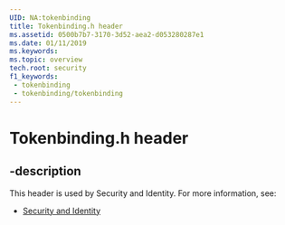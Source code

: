```yaml
---
UID: NA:tokenbinding
title: Tokenbinding.h header
ms.assetid: 0500b7b7-3170-3d52-aea2-d053280287e1
ms.date: 01/11/2019
ms.keywords: 
ms.topic: overview
tech.root: security
f1_keywords:
 - tokenbinding
 - tokenbinding/tokenbinding
---
```


# Tokenbinding.h header


## -description

This header is used by Security and Identity. For more information, see:

- [Security and Identity](../_security/index.md)

